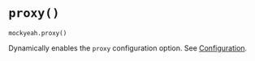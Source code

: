 # `proxy()`

`mockyeah.proxy()`

Dynamically enables the `proxy` configuration option. See [Configuration](../../Configuration).
